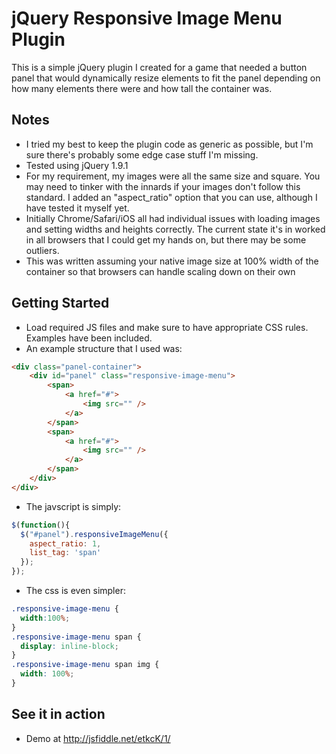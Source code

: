 jQuery Responsive Image Menu Plugin
====================================

This is a simple jQuery plugin I created for a game that needed a button panel that would dynamically resize elements to fit the panel depending on how many elements there were and how tall the container was.  

Notes   
-----
* I tried my best to keep the plugin code as generic as possible, but I'm sure there's probably some edge case stuff I'm missing.
* Tested using jQuery 1.9.1
* For my requirement, my images were all the same size and square.  You may need to tinker with the innards if your images don't follow this standard.  I added an "aspect_ratio" option that you can use, although I have tested it myself yet.  
* Initially Chrome/Safari/iOS all had individual issues with loading images and setting widths and heights correctly.  The current state it's in worked in all browsers that I could get my hands on, but there may be some outliers.
* This was written assuming your native image size at 100% width of the container so that browsers can handle scaling down on their own

Getting Started
---------------
*  Load required JS files and make sure to have appropriate CSS rules.  Examples have been included.
*  An example structure that I used was:

```html
<div class="panel-container">
    <div id="panel" class="responsive-image-menu">
        <span>
            <a href="#">
                <img src="" />
            </a>
        </span>
        <span>
            <a href="#">
                <img src="" />
            </a>
        </span>
    </div>
</div>
```
*  The javscript is simply:

```javascript
$(function(){
  $("#panel").responsiveImageMenu({
    aspect_ratio: 1,
    list_tag: 'span'
  });
});
```

* The css is even simpler:

```css
.responsive-image-menu {
  width:100%;
}
.responsive-image-menu span {
  display: inline-block;
}
.responsive-image-menu span img {
  width: 100%;
}

```

See it in action 
----------------

* Demo at http://jsfiddle.net/etkcK/1/
